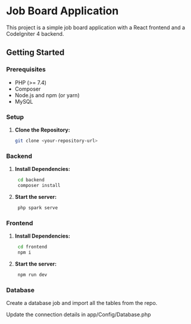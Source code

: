 # Job Board Application

This project is a simple job board application with a React frontend and a CodeIgniter 4 backend.

## Getting Started

### Prerequisites

- PHP (>= 7.4)
- Composer
- Node.js and npm (or yarn)
- MySQL

### Setup

1. **Clone the Repository:**

   ```bash
   git clone <your-repository-url>
   ```

### Backend

1. **Install Dependencies:**

   ```bash
    cd backend
    composer install

   ```

2. **Start the server:**

   ```bash
    php spark serve

   ```

### Frontend

1. **Install Dependencies:**

   ```bash
    cd frontend
    npm i

   ```

2. **Start the server:**

   ```bash
    npm run dev

   ```

### Database

Create a database job and import all the tables from the repo.

Update the connection details in app/Config/Database.php
